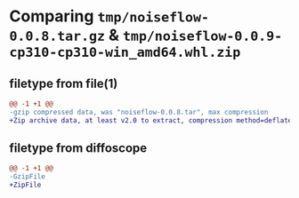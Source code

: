 # Comparing `tmp/noiseflow-0.0.8.tar.gz` & `tmp/noiseflow-0.0.9-cp310-cp310-win_amd64.whl.zip`

## filetype from file(1)

```diff
@@ -1 +1 @@
-gzip compressed data, was "noiseflow-0.0.8.tar", max compression
+Zip archive data, at least v2.0 to extract, compression method=deflate
```

## filetype from diffoscope

```diff
@@ -1 +1 @@
-GzipFile
+ZipFile
```

